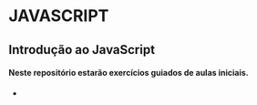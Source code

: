 # JAVASCRIPT
## Introdução ao JavaScript


#### Neste repositório estarão exercícios guiados de aulas iniciais. 
- 
